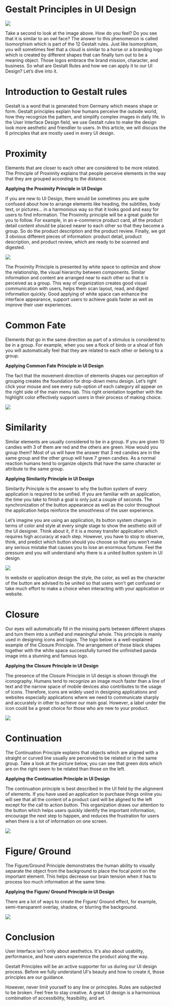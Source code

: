 # Gestalt Principles in UI Design 

![](img/owl.png)

Take a second to look at the image above. How do you feel? Do you see that it is similar to an owl face? The answer to this phenomenon is called Isomorphism which is part of the 12 Gestalt rules. Just like Isomorphism, you will sometimes feel that a cloud is similar to a horse or a branding logo which is created by different shapes that can finally turn out to be a meaning object. Those logos embrace the brand mission, character, and business. So what are Gestalt Rules and how we can apply it to our UI Design? Let’s dive into it.

# **Introduction to Gestalt rules**

Gestalt is a word that is generated from Germany which means shape or form. Gestalt principles explain how humans perceive the outside world, how they recognize the pattern, and simplify complex images in daily life. In the User Interface Design field, we use Gestalt rules to make the design look more aesthetic and friendlier to users. In this article, we will discuss the 6 principles that are mostly used in every UI design.

# **Proximity**

Elements that are closer to each other are considered to be more related. The Principle of Proximity explains that people perceive elements in the way that they are grouped according to the distance.

**Applying the Proximity Principle in UI Design**

If you are new to UI Design, there would be sometimes you are quite confused about how to arrange elements like heading, the subtitles, body text, or pictures… in a harmonious way so that it looks good and easy for users to find information. The Proximity principle will be a great guide for you to follow. For example, in an e-commerce product card, all the product detail content should be placed nearer to each other so that they become a group. So do the product description and the product review. Finally, we got 3 obvious different pieces of information: product detail, product description, and product review, which are ready to be scanned and digested.

![](img/proximity.png)

The Proximity Principle is presented by white space to optimize and show the relationship, the visual hierarchy between components. Similar information and content are arranged near to each other so that it is perceived as a group. This way of organization creates good visual communication with users, helps them scan layout, read, and digest information quickly. Good applying of white space can enhance the interface appearance, support users to achieve goals faster as well as improve their user experiences.

# **Common Fate**

Elements that go in the same direction as part of a stimulus is considered to be in a group. For example, when you see a flock of birds or a shoal of fish you will automatically feel that they are related to each other or belong to a group.

**Applying Common Fate Principle in UI Design**

The fact that the movement direction of elements shapes our perception of grouping creates the foundation for drop-down menu design. Let’s right click your mouse and see every sub-option of each category all appear on the right side of the main menu tab. This right orientation together with the highlight color effectively support users in their process of making choice.

![](img/common-fate.png)

# **Similarity**

Similar elements are usually considered to be in a group. If you are given 10 candies with 3 of them are red and the others are green. How would you group them? Most of us will have the answer that 3 red candies are in the same group and the other group will have 7 green candies. As a normal reaction humans tend to organize objects that have the same character or attribute to the same group.

**Applying Similarity Principle in UI Design**

Similarity Principle is the answer to why the button system of every application is required to be unified. If you are familiar with an application, the time you take to finish a goal is only just a couple of seconds. The synchronization of the button appearance as well as the color throughout the application helps reinforce the smoothness of the user experience.

Let’s imagine you are using an application, its button system changes in terms of color and style at every single stage to show the aesthetic skill of the UI designer. Think about it, if it is a money transfer application which requires high accuracy at each step. However, you have to stop to observe, think, and predict which button should you choose so that you won’t make any serious mistake that causes you to lose an enormous fortune. Feel the pressure and you will understand why there is a united button system in UI design.

![](img/similarity.png)

In website or application design the style, the color, as well as the character of the button are advised to be united so that users won’t get confused or take much effort to make a choice when interacting with your application or website.

# **Closure**

Our eyes will automatically fill in the missing parts between different shapes and turn them into a unified and meaningful whole. This principle is mainly used in designing icons and logos. The logo below is a well-explained example of the Closure Principle. The arrangement of those black shapes together with the white space successfully turned the unfinished panda image into a stunning and famous logo.

**Applying the Closure Principle in UI Design**

The presence of the Closure Principle in UI design is shown through the iconography. Humans tend to recognize an image much faster than a line of text and the narrow space of mobile devices also contributes to the usage of icons. Therefore, icons are widely used in designing applications and websites especially applications where we need to communicate sharply and accurately in other to achieve our main goal. However, a label under the icon could be a great choice for those who are new to your product.

![](img/closure.png)

# **Continuation**

The Continuation Principle explains that objects which are aligned with a straight or curved line usually are perceived to be related or in the same group. Take a look at the picture below, you can see that green dots which are on the right seem to be related than those on the left.

**Applying the Continuation Principle in UI Design**

The continuation principle is best described in the UI field by the alignment of elements. If you have used an application to purchase things online you will see that all the content of a product card will be aligned to the left except for the call to action button. This organization draws our attention to the button which helps users quickly identify the important information, encourage the next step to happen, and reduces the frustration for users when there is a lot of information on one screen.

![](img/continuation.png)

# **Figure/ Ground**

The Figure/Ground Principle demonstrates the human ability to visually separate the object from the background to place the focal point on the important element. This helps decrease our brain tension when it has to process too much information at the same time.

**Applying the Figure/ Ground Principle in UI Design**

There are a lot of ways to create the Figure/ Ground effect, for example, semi-transparent overlay, shadow, or blurring the background.

![](img/figure.png)

# **Conclusion**

User Interface isn't only about aesthetics. It's also about usability, performance, and how users experience the product along the way.

Gestalt Principles will be an active supporter for us during our UI design process. Before we fully understand UI's beauty and how to create it, those principles are our guidance. 

However, never limit yourself to any line or principles. Rules are subjected to be broken. Feel free to stay creative. A great UI design is a harmonious combination of accessibility, feasibility, and art.